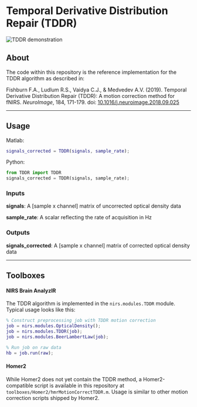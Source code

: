 # Temporal Derivative Distribution Repair (TDDR)
![TDDR demonstration](https://raw.githubusercontent.com/frankfishburn/TDDR/master/demo.png)
## About
The code within this repository is the reference implementation for the TDDR algorithm as described in:

Fishburn F.A., Ludlum R.S., Vaidya C.J., & Medvedev A.V. (2019). Temporal Derivative Distribution Repair (TDDR): A motion correction method for fNIRS. _NeuroImage_, 184, 171-179. doi: [10.1016/j.neuroimage.2018.09.025](https://doi.org/10.1016/j.neuroimage.2018.09.025)

---
## Usage
Matlab:
```Matlab
signals_corrected = TDDR(signals, sample_rate);
```

Python:
```Python
from TDDR import TDDR
signals_corrected = TDDR(signals, sample_rate);
```

### Inputs
**signals**: A [sample x channel] matrix of uncorrected optical density data

**sample_rate**: A scalar reflecting the rate of acquisition in Hz

### Outputs
   **signals_corrected**: A [sample x channel] matrix of corrected optical density data

---
## Toolboxes
#### NIRS Brain AnalyzIR
The TDDR algorithm is implemented in the `nirs.modules.TDDR` module. Typical usage looks like this:
```matlab
% Construct preprocessing job with TDDR motion correction
job = nirs.modules.OpticalDensity();
job = nirs.modules.TDDR(job);
job = nirs.modules.BeerLambertLaw(job);

% Run job on raw data
hb = job.run(raw);
```
#### Homer2
While Homer2 does not yet contain the TDDR method, a Homer2-compatible script is available in this repository at `toolboxes/Homer2/hmrMotionCorrectTDDR.m`. Usage is similar to other motion correction scripts shipped by Homer2.
